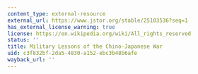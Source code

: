 ```yaml
---
content_type: external-resource
external_url: https://www.jstor.org/stable/25103536?seq=1
has_external_license_warning: true
license: https://en.wikipedia.org/wiki/All_rights_reserved
status: ''
title: Military Lessons of the Chino-Japanese War
uid: c3f832bf-2da5-4830-a152-ebc3b48b6afe
wayback_url: ''
---
```

